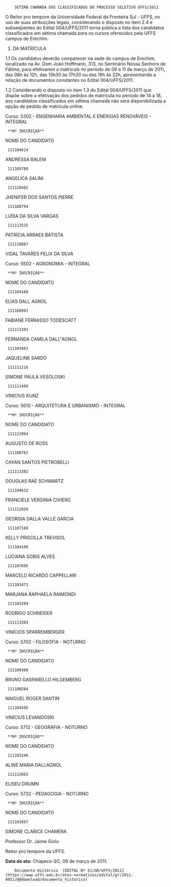         SÉTIMA CHAMADA DOS CLASSIFICADOS DO PROCESSO SELETIVO UFFS/2011  

O Reitor pro tempore da Universidade Federal da Fronteira Sul - UFFS, no uso de suas atribuições legais, considerando o disposto no item 2.4 e subseqüentes do Edital 004/UFFS/2011 torna pública a lista dos candidatos classificados em sétima chamada para os cursos oferecidos pela UFFS campus de Erechim.

 1. DA MATRÍCULA

 1.1 Os candidatos deverão comparecer na sede do campus de Erechim, localizado na Av. Dom João Hoffmann, 313, no Seminário Nossa Senhora de Fátima, para efetivarem a matrícula no período de 09 a 11 de março de 2011, das 08h às 12h, das 13h30 às 17h30 ou das 19h às 22h, apresentando a relação de documentos constantes no Edital 004/UFFS/2011.

 1.2 Considerando o disposto no item 1.3 do Edital 004/UFFS/2011 que dispõe sobre a efetivação dos pedidos de matrícula no período de 14 a 18, aos candidatos classificados em sétima chamada não será disponibilizada a opção de pedido de matrícula online.

 Curso: 5302 - ENGENHARIA AMBIENTAL E ENERGIAS RENOVÁVEIS - INTEGRAL

     **Nº INSCRIÇÃO**

   NOME DO CANDIDATO

     111104614

   ANDRESSA BALEM

     111105780

   ANGELICA SALINI

     111110482

   JHENIFER DOS SANTOS PIERRE

     111108794

   LUÍSA DA SILVA VARGAS

     111113525

   PATRÍCIA ARRAES BATISTA

     111110887

   VIDAL TAVARES FELIX DA SILVA

      

 Curso: 5502 - AGRONOMIA - INTEGRAL

     **Nº INSCRIÇÃO**

   NOME DO CANDIDATO

     111104168

   ELIAS DALL AGNOL

     111108991

   FABIANE FERRASSO TODESCATT

     111113391

   FERNANDA CAMILA DALL"AGNOL

     111103461

   JAQUELINE SARDO

     111111216

   SIMONE PAULA VESOLOSKI

     111111499

   VINICIUS KUNZ

      

 Curso: 5610 - ARQUITETURA E URBANISMO - INTEGRAL

     **Nº INSCRIÇÃO**

   NOME DO CANDIDATO

     111112964

   AUGUSTO DE ROSS

     111108762

   CAYAN SANTOS PIETROBELLI

     111113382

   DOUGLAS RAÉ SCHWARTZ

     111104632

   FRANCIELE VERGINIA CIVIERO

     111112029

   GEORGIA DALLA VALLE GARCIA

     111107188

   KELLY PRISCILLA TREVISOL

     111104108

   LUCIANA SOBIS ALVES

     111107695

   MARCELO RICARDO CAPPELLARI

     111103471

   MARJANA RAPHAELA RAIMONDI

     111103294

   RODRIGO SCHNEIDER

     111113303

   VINÍCIOS SPARREMBERGER

      

 Curso: 5702 - FILOSOFIA - NOTURNO

     **Nº INSCRIÇÃO**

   NOME DO CANDIDATO

     111109308

   BRUNO GASPARELLO HILGEMBERG

     111100284

   NAIGUEL ROGER SANTIN

     111104595

   VINICIUS LEVANDOSKI

      

 Curso: 5712 - GEOGRAFIA - NOTURNO

     **Nº INSCRIÇÃO**

   NOME DO CANDIDATO

     111103246

   ALINE MARIA DALLAGNOL

     111112662

   ELISEU DRUMN

      

 Curso: 5732 - PEDAGOGIA - NOTURNO

     **Nº INSCRIÇÃO**

   NOME DO CANDIDATO

     111103857

   SIMONE CLARICE CHAMERA

      

 Professor Dr. Jaime Giolo

 Reitor pro tempore da UFFS.

  

   **Data do ato:** Chapecó-SC, 09 de março de 2011.   
 

        Documento Histórico  [EDITAL Nº 51/GR/UFFS/2011](https://www.uffs.edu.br/atos-normativos/edital/gr/2011-0051/@@download/documento_historico)     
      